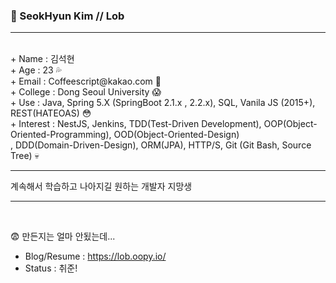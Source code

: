 ### 👻 SeokHyun Kim // Lob 
<hr/><br/>
  + Name       : 김석현<br/>
  + Age        : 23 💦<br/>
  + Email      : Coffeescript@kakao.com 💬<br/>
  + College    : Dong Seoul University 😱<br/>
  + Use        : Java, Spring 5.X (SpringBoot 2.1.x , 2.2.x), SQL, Vanila JS (2015+), REST(HATEOAS) 😳<br/>
  + Interest   : NestJS, Jenkins, TDD(Test-Driven Development), OOP(Object-Oriented-Programming), OOD(Object-Oriented-Design)<br/> 
               , DDD(Domain-Driven-Design), ORM(JPA), HTTP/S, Git (Git Bash, Source Tree) 💀
<br/><hr/>
계속해서 학습하고 나아지길 원하는 개발자 지망생 
<br/><hr/><br/>
  
😨 만든지는 얼마 안됬는데...
  + Blog/Resume : https://lob.oopy.io/ <br/>
  + Status      : 취준!



<!--
**coffeescriptSERRL/coffeescriptSERRL** is a ✨ _special_ ✨ repository because its `README.md` (this file) appears on your GitHub profile.

Here are some ideas to get you started:

- 🔭 I’m currently working on ...
- 🌱 I’m currently learning ...
- 👯 I’m looking to collaborate on ...
- 🤔 I’m looking for help with ...
- 💬 Ask me about ...
- 📫 How to reach me: ...
- 😄 Pronouns: ...
- ⚡ Fun fact: ...
-->
